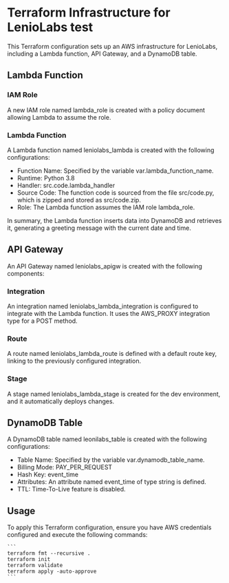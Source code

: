 # Terraform Infrastructure for LenioLabs test
This Terraform configuration sets up an AWS infrastructure for LenioLabs, including a Lambda function, API Gateway, and a DynamoDB table.

## Lambda Function
### IAM Role
A new IAM role named lambda_role is created with a policy document allowing Lambda to assume the role.

### Lambda Function
A Lambda function named leniolabs_lambda is created with the following configurations:

* Function Name: Specified by the variable var.lambda_function_name.
* Runtime: Python 3.8
* Handler: src.code.lambda_handler
* Source Code: The function code is sourced from the file src/code.py, which is zipped and stored as src/code.zip.
* Role: The Lambda function assumes the IAM role lambda_role.

In summary, the Lambda function inserts data into DynamoDB and retrieves it, generating a greeting message with the current date and time.

## API Gateway
An API Gateway named leniolabs_apigw is created with the following components:

### Integration
An integration named leniolabs_lambda_integration is configured to integrate with the Lambda function. It uses the AWS_PROXY integration type for a POST method.

### Route
A route named leniolabs_lambda_route is defined with a default route key, linking to the previously configured integration.

### Stage
A stage named leniolabs_lambda_stage is created for the dev environment, and it automatically deploys changes.

## DynamoDB Table
A DynamoDB table named leonilabs_table is created with the following configurations:

* Table Name: Specified by the variable var.dynamodb_table_name.
* Billing Mode: PAY_PER_REQUEST
* Hash Key: event_time
* Attributes: An attribute named event_time of type string is defined.
* TTL: Time-To-Live feature is disabled.

## Usage
To apply this Terraform configuration, ensure you have AWS credentials configured and execute the following commands:

    ```
    terraform fmt --recursive .
    terraform init
    terraform validate
    terraform apply -auto-approve
    ``` 
